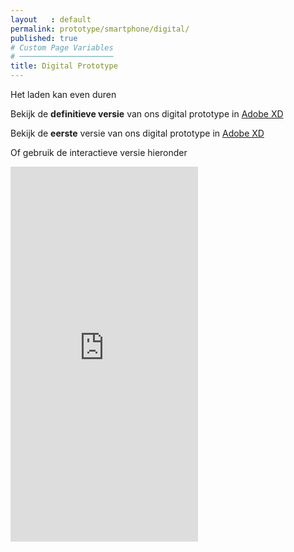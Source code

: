 ```yaml
---
layout   : default
permalink: prototype/smartphone/digital/
published: true
# Custom Page Variables
# ─────────────────────
title: Digital Prototype
---
```

<div class="alert bg-color-main txt-color-white" role="alert">
  Het laden kan even duren
</div>

Bekijk de **definitieve versie** van ons digital prototype in <a href="https://xd.adobe.com/view/5ce3c454-d6f5-4967-7572-4acc7905df03-2ad2/" target="_blank" rel="noopener">Adobe XD</a>

Bekijk de **eerste** versie van ons digital prototype in <a href="https://xd.adobe.com/view/6413405a-9867-4a0d-7c33-487330d476b1-1222/" target="_blank" rel="noopener">Adobe XD</a>

Of gebruik de interactieve versie hieronder

<iframe height="600px" src="https://xd.adobe.com/embed/5ce3c454-d6f5-4967-7572-4acc7905df03-2ad2/" frameborder="0" allowfullscreen></iframe>